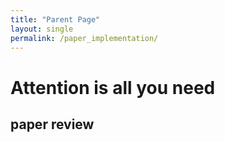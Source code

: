 ```yaml
---
title: "Parent Page"
layout: single
permalink: /paper_implementation/
---
```


# Attention is all you need
## paper review